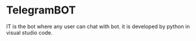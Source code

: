 # TelegramBOT
IT is the bot where any user can chat with bot.
it is developed by python in visual studio code.
